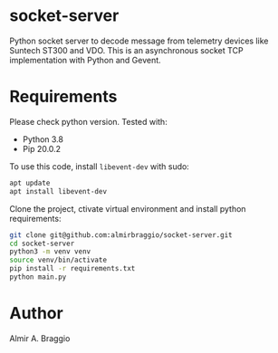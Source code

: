 # socket-server

Python socket server to decode message from telemetry devices like Suntech ST300 and VDO. This is an asynchronous socket TCP implementation with Python and Gevent.

# Requirements

Please check python version.
Tested with:

- Python 3.8
- Pip 20.0.2

To use this code, install `libevent-dev` with sudo:

```bash
apt update
apt install libevent-dev
```

Clone the project, ctivate virtual environment and install python requirements:

```bash
git clone git@github.com:almirbraggio/socket-server.git
cd socket-server
python3 -m venv venv
source venv/bin/activate
pip install -r requirements.txt
python main.py
```

# Author

Almir A. Braggio

